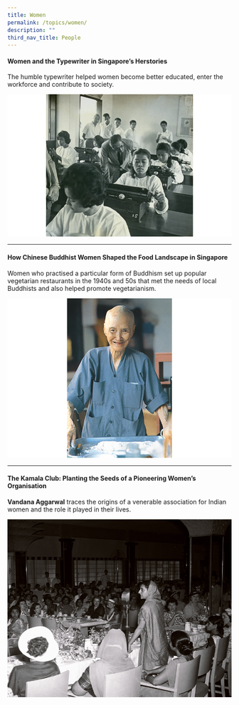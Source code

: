 ```yaml
---
title: Women
permalink: /topics/women/
description: ""
third_nav_title: People
---
```

#### <a style="text-decoration: none; font-weight: bold;" href="/vol-19/issue-1/apr-jun-2023/women-typewriter-singapore/">Women and the Typewriter in Singapore’s Herstories</a>
The humble typewriter helped women become better educated, enter the workforce and contribute to society.

<img src="/images/Vol%2019%20Issue%201/Women%20Typewriter/Yusof_Ishak.png">
<hr>

#### <a style="text-decoration: none; font-weight: bold;" href="/vol-18/issue-2/jul-sep-2022/buddhist-women-vegetarian-food-singapore/">How Chinese Buddhist Women Shaped the Food Landscape in Singapore</a>

Women who practised a particular form of Buddhism set up popular vegetarian restaurants in the 1940s and 50s that met the needs of local Buddhists and also helped promote vegetarianism.

<img src="/images/Vol%2018%20Issue%202/Chinese%20Buddhist%20Women/Chinese%20Buddhist%20Women%20-%20Image%201.png">
<hr>

#### <a style="text-decoration: none; font-weight: bold;" href="vol-18/issue-1/apr-to-jun-2022/kamala-club/">The Kamala Club: Planting the Seeds of a Pioneering Women’s Organisation</a>

**Vandana Aggarwal**  traces the origins of a venerable association for Indian women and the role it played in their lives.

<img src="/images/Vol%2018%20Issue%201/Kamala%20Club/02-Members-with-Mrs-Indira-Gandhi-at-the-Club-premisis-in-Balestier.png">

